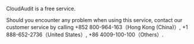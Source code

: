 

CloudAudit is a free service.

Should you encounter any problem when using this service, contact our customer service by calling +852 800-964-163（Hong Kong (China)）, +1 888-652-2736（United States）, +86 4009-100-100（Others）.
